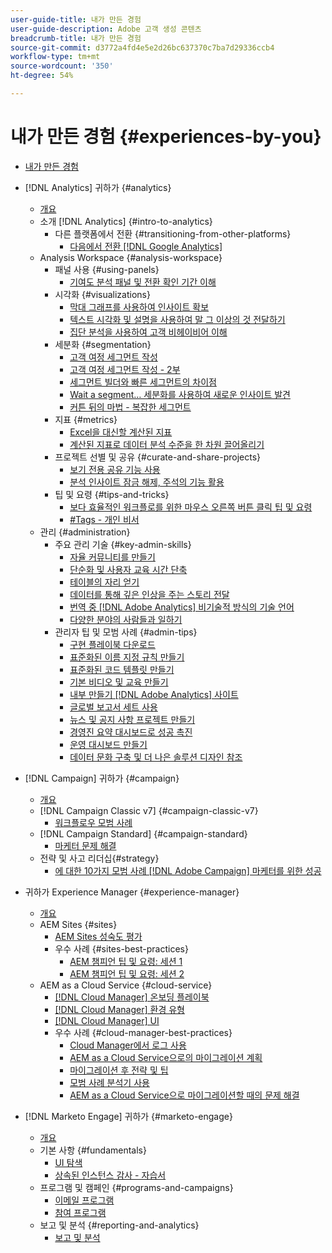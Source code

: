 ```yaml
---
user-guide-title: 내가 만든 경험
user-guide-description: Adobe 고객 생성 콘텐츠
breadcrumb-title: 내가 만든 경험
source-git-commit: d3772a4fd4e5e2d26bc637370c7ba7d29336ccb4
workflow-type: tm+mt
source-wordcount: '350'
ht-degree: 54%

---
```



# 내가 만든 경험 {#experiences-by-you}

+ [내가 만든 경험](/help/overview.md)

+ [!DNL Analytics] 귀하가 {#analytics}
   + [개요](/help/analytics/overview.md)
   + 소개 [!DNL Analytics] {#intro-to-analytics}
      + 다른 플랫폼에서 전환 {#transitioning-from-other-platforms}
         + [다음에서 전환 [!DNL Google Analytics]](../analytics/intro-to-analytics/transitioning-from-other-platforms/transition-from-google-analytics.md)
   + Analysis Workspace {#analysis-workspace}
      + 패널 사용 {#using-panels}
         + [기여도 분석 패널 및 전환 확인 기간 이해](../analytics/analysis-workspace/using-panels/understanding-adobe-analytics-attribution-panel-and-lookback-windows.md)
      + 시각화 {#visualizations}
         + [막대 그래프를 사용하여 인사이트 확보](../analytics/analysis-workspace/visualizations/unlocking-insights-with-histograms.md)
         + [텍스트 시각화 및 설명을 사용하여 말 그 이상의 것 전달하기](../analytics/analysis-workspace/visualizations/more-than-words-using-text-visualizations-and-descriptions.md)
         + [집단 분석을 사용하여 고객 비헤이비어 이해](../analytics/analysis-workspace/visualizations/use-cohort-analysis-to-understand-customer-behavior.md)
      + 세분화 {#segmentation}
         + [고객 여정 세그먼트 작성](../analytics/analysis-workspace/segmentation/building-customer-journey-segments.md)
         + [고객 여정 세그먼트 작성 - 2부](../analytics/analysis-workspace/segmentation/building-customer-journey-segments-part-two.md)
         + [세그먼트 빌더와 빠른 세그먼트의 차이점](../analytics/analysis-workspace/segmentation/differences-between-the-segment-builder-and-quick-segments.md)
         + [Wait a segment… 세분화를 사용하여 새로운 인사이트 발견](../analytics/analysis-workspace/segmentation/segmentation-to-discover-new-insights.md)
         + [커튼 뒤의 마법 - 복잡한 세그먼트](../analytics/analysis-workspace/segmentation/the-magic-behind-the-curtain-complex-segments.md)
      + 지표 {#metrics}
         + [Excel을 대신할 계산된 지표](../analytics/analysis-workspace/metrics/goodbye-excel-hello-calculated-metrics.md)
         + [계산된 지표로 데이터 분석 수준을 한 차원 끌어올리기](../analytics/analysis-workspace/metrics/take-your-data-analysis-to-the-next-level-with-calculated-metrics.md)
      + 프로젝트 선별 및 공유 {#curate-and-share-projects}
         + [보기 전용 공유 기능 사용](../analytics/analysis-workspace/curate-and-share-projects/unlocking-the-power-of-view-only-sharing.md)
         + [분석 인사이트 잠금 해제, 주석의 기능 활용](../analytics/analysis-workspace/curate-and-share-projects/harnessing-the-power-of-annotations.md)
      + 팁 및 요령 {#tips-and-tricks}
         + [보다 효율적인 워크플로를 위한 마우스 오른쪽 버튼 클릭 팁 및 요령](../analytics/analysis-workspace/tips-and-tricks/right-click-tips-and-tricks-for-more-efficient-workflows.md)
         + [#Tags - 개인 비서](../analytics/analysis-workspace/tips-and-tricks/tags-your-personal-assistant.md)
   + 관리 {#administration}
      + 주요 관리 기술 {#key-admin-skills}
         + [자율 커뮤니티를 만들기](../analytics/administration/key-admin-skills/empowered-community.md)
         + [단순화 및 사용자 교육 시간 단축](../analytics/administration/key-admin-skills/simplify-training-users.md)
         + [테이블의 자리 얻기](../analytics/administration/key-admin-skills/gaining-a-seat-at-the-table.md)
         + [데이터를 통해 깊은 인상을 주는 스토리 전달](../analytics/administration/key-admin-skills/telling-impactful-stories-with-data.md)
         + [번역 중 [!DNL Adobe Analytics] 비기술적 방식의 기술 언어](../analytics/administration/key-admin-skills/translating-adobe-analytics-technical-language.md)
         + [다양한 분야의 사람들과 일하기](../analytics/administration/key-admin-skills/working-cross-functionally.md)
      + 관리자 팁 및 모범 사례 {#admin-tips}
         + [구현 플레이북 다운로드](../analytics/administration/admin-tips/download-the-adobe-analytics-implementation-playbook.md)
         + [표준화된 이름 지정 규칙 만들기](../analytics/administration/admin-tips/create-standardized-naming-conventions.md)
         + [표준화된 코드 템플릿 만들기](../analytics/administration/admin-tips/create-standardized-code-templates.md)
         + [기본 비디오 및 교육 만들기](../analytics/administration/admin-tips/create-basic-videos-and-training.md)
         + [내부 만들기 [!DNL Adobe Analytics] 사이트](../analytics/administration/admin-tips/create-an-internal-adobe-analytics-site.md)
         + [글로벌 보고서 세트 사용](../analytics/administration/admin-tips/use-a-global-report-suite.md)
         + [뉴스 및 공지 사항 프로젝트 만들기](../analytics/administration/admin-tips/create-a-news-and-announcements-project.md)
         + [경영진 요약 대시보드로 성공 촉진](../analytics/administration/admin-tips/driving-success-with-executive-summary-dashboards.md)
         + [운영 대시보드 만들기](../analytics/administration/admin-tips/create-operational-dashboards.md)
         + [데이터 문화 구축 및 더 나은 솔루션 디자인 참조](../analytics/administration/admin-tips/better-sdr.md)
+ [!DNL Campaign] 귀하가 {#campaign}
   + [개요](/help/campaign/overview.md)
   + [!DNL Campaign Classic v7] {#campaign-classic-v7}
      + [워크플로우 모범 사례](/help/campaign/ac-v7/workflow-best-practices-for-marketers.md)
   + [!DNL Campaign Standard] {#campaign-standard}
      + [마케터 문제 해결](/help/campaign/acs/troubleshooting-for-marketers.md)
   + 전략 및 사고 리더십{#strategy}
      + [에 대한 10가지 모범 사례 [!DNL Adobe Campaign] 마케터를 위한 성공](/help/campaign/10-best-practices-for-marketers.md)
+ 귀하가 Experience Manager {#experience-manager}
   + [개요](/help/experience-manager/overview.md)
   + AEM Sites {#sites}
      + [AEM Sites 성숙도 평가](/help/experience-manager/sites/expert-resources/maturity-assessment.md)
      + 우수 사례 {#sites-best-practices}
         + [AEM 챔피언 팁 및 요령: 세션 1](/help/experience-manager/sites/expert-resources/champion-tips-1.md)
         + [AEM 챔피언 팁 및 요령: 세션 2](/help/experience-manager/sites/expert-resources/champion-tips-2.md)
   + AEM as a Cloud Service {#cloud-service}
      + [[!DNL Cloud Manager] 온보딩 플레이북](/help/experience-manager/cloud-service/expert-resources/aem-champions/onboarding-playbook.md)
      + [[!DNL Cloud Manager] 환경 유형](/help/experience-manager/cloud-service/expert-resources/aem-champions/environment-types.md)
      + [[!DNL Cloud Manager] UI](/help/experience-manager/cloud-service/expert-resources/aem-champions/cloud-manager-ui.md)
      + 우수 사례 {#cloud-manager-best-practices}
         + [Cloud Manager에서 로그 사용](/help/experience-manager/cloud-service/expert-resources/aem-champions/cloud-manager-using-logs.md)
         + [AEM as a Cloud Service으로의 마이그레이션 계획](/help/experience-manager/cloud-service/expert-resources/aem-champions/migration.md)
         + [마이그레이션 후 전략 및 팁](/help/experience-manager/cloud-service/expert-resources/aem-champions/post-migration.md)
         + [모범 사례 분석기 사용](/help/experience-manager/cloud-service/expert-resources/aem-champions/best-practice-analyzer.md)
         + [AEM as a Cloud Service으로 마이그레이션할 때의 문제 해결](/help/experience-manager/cloud-service/expert-resources/aem-champions/migration-challenges.md)
+ [!DNL Marketo Engage] 귀하가 {#marketo-engage}
   + [개요](/help/marketo/overview.md)
   + 기본 사항 {#fundamentals}
      + [UI 탐색](/help/marketo/fundamentals/ui-navigation.md)
      + [상속된 인스턴스 감사 - 자습서](https://experienceleague.adobe.com/docs/experiences-by-you/auditing-an-inherited-instance/overview.html)
   + 프로그램 및 캠페인 {#programs-and-campaigns}
      + [이메일 프로그램](/help/marketo/programs/email-programs.md)
      + [참여 프로그램](/help/marketo/programs/engagement-programs.md)
   + 보고 및 분석 {#reporting-and-analytics}
      + [보고 및 분석](/help/marketo/reporting/reporting-and-analytics.md)

